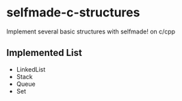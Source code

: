 # selfmade-c-structures

 Implement several basic structures with selfmade! on c/cpp

## Implemented List

- LinkedList
- Stack
- Queue
- Set
